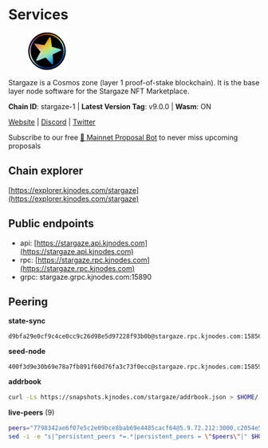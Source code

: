 # Services

<figure><img src="https://raw.githubusercontent.com/kj89/cosmos-images/main/logos/stargaze.png" alt=""><figcaption></figcaption></figure>

Stargaze is a Cosmos zone (layer 1 proof-of-stake blockchain).  It is the base layer node software for the Stargaze NFT Marketplace.

**Chain ID**: stargaze-1 | **Latest Version Tag**: v9.0.0 | **Wasm**: ON

[Website](https://www.stargaze.zone) | [Discord](https://discord.gg/stargaze) | [Twitter](https://twitter.com/stargazezone)



Subscribe to our free [🤖 Mainnet Proposal Bot](https://t.me/kjnodes_proposal_bot) to never miss upcoming proposals


## Chain explorer
[https://explorer.kjnodes.com/stargaze](https://explorer.kjnodes.com/stargaze)

## Public endpoints

* api: [https://stargaze.api.kjnodes.com](https://stargaze.api.kjnodes.com)
* rpc: [https://stargaze.rpc.kjnodes.com](https://stargaze.rpc.kjnodes.com)
* grpc: stargaze.grpc.kjnodes.com:15890

## Peering

**state-sync**

```text
d9bfa29e0cf9c4ce0cc9c26d98e5d97228f93b0b@stargaze.rpc.kjnodes.com:15856
```

**seed-node**

```text
400f3d9e30b69e78a7fb891f60d76fa3c73f0ecc@stargaze.rpc.kjnodes.com:15859
```

**addrbook**
```bash
curl -Ls https://snapshots.kjnodes.com/stargaze/addrbook.json > $HOME/.starsd/config/addrbook.json
```

**live-peers** (9)
```bash
peers="7798342ae6f07e5c2e09bce8bab69e4485cacf64@5.9.72.212:3000,c2054e53fdb2f5cafb1a2f633de064143c16057c@93.189.30.126:26656,6f8eddb672e93eb3362a7cb1c843a4e26af71ebc@149.202.72.186:26629,fee838fe0381b3f74538a36d643991ceca3793c8@65.108.141.109:8656,d9307d7d7e219461ab9c333104780181b6933e74@89.58.50.116:26656,ce764e158a4a29a4af7606c38c44e976c69b3982@144.91.78.94:26656,22a5266cb18ea209d3725e561bd9d2d27ee81d50@195.3.223.96:26656,06805bbbb45dbbcdadb963fda7f5b3733f331ebe@185.119.118.109:3000,56a776a589fbc4d038db956791bcf75204c67872@172.105.112.35:26656"
sed -i -e "s|^persistent_peers *=.*|persistent_peers = \"$peers\"|" $HOME/.starsd/config/config.toml
```
